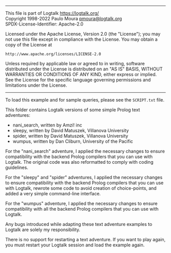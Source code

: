 ________________________________________________________________________

This file is part of Logtalk <https://logtalk.org/>  
Copyright 1998-2022 Paulo Moura <pmoura@logtalk.org>  
SPDX-License-Identifier: Apache-2.0

Licensed under the Apache License, Version 2.0 (the "License");
you may not use this file except in compliance with the License.
You may obtain a copy of the License at

    http://www.apache.org/licenses/LICENSE-2.0

Unless required by applicable law or agreed to in writing, software
distributed under the License is distributed on an "AS IS" BASIS,
WITHOUT WARRANTIES OR CONDITIONS OF ANY KIND, either express or implied.
See the License for the specific language governing permissions and
limitations under the License.
________________________________________________________________________


To load this example and for sample queries, please see the `SCRIPT.txt` 
file.

This folder contains Logtalk versions of some simple Prolog text
adventures:

- nani_search, written by Amzi! inc
- sleepy, written by David Matuszek, Villanova University
- spider, written by David Matuszek, Villanova University
- wumpus, written by Dan Cliburn, University of the Pacific

For the "nani_search" adventure, I applied the necessary changes to ensure
compatibility with the backend Prolog compilers that you can use with Logtalk.
The original code was also reformatted to comply with coding guidelines.

For the "sleepy" and "spider" adventures, I applied the necessary changes
to ensure compatibility with the backend Prolog compilers that you can use
with Logtalk, rewrote some code to avoid creation of choice-points, and
added a very simple command-line interface.

For the "wumpus" adventure, I applied the necessary changes to ensure
compatibility with all the backend Prolog compilers that you can use
with Logtalk.

Any bugs introduced while adapting these text adventure examples to
Logtalk are solely my responsibility.

There is no support for restarting a text adventure. If you want to play
again, you must restart your Logtalk session and load the example again.
